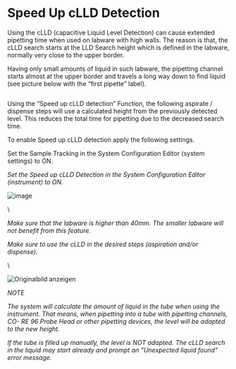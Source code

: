 # Speed Up cLLD Detection‌

Using the cLLD (capacitive Liquid Level Detection) can cause extended pipetting time when used on labware with high walls. The reason is that, the cLLD search starts at the LLD Search height which is defined in the labware, normally very close to the upper border.&#x20;

Having only small amounts of liquid in such labware, the pipetting channel starts almost at the upper border and travels a long way down to find liquid (see picture below with the “first pipette” label).&#x20;

<figure><img src="../../.gitbook/manual-images/assets/image (184).png" alt=""><figcaption></figcaption></figure>

Using the “Speed up cLLD detection” Function, the following aspirate / dispense steps will use a calculated height from the previously detected level. This reduces the total time for pipetting due to the decreased search time.&#x20;

To enable Speed up cLLD detection apply the following settings.&#x20;

Set the Sample Tracking in the System Configuration Editor (system settings) to ON.&#x20;

_Set the Speed up cLLD Detection in the System Configuration Editor (instrument) to ON._

![image](../../.gitbook/manual-images/assets/Image\_670.png)

\


_Make sure that the labware is higher than 40mm. The smaller labware will not benefit from this feature._

_Make sure to use the cLLD in the desired steps (aspiration and/or dispense)._

\


![Originalbild anzeigen](../../.gitbook/manual-images/assets/Image\_671.gif)

_NOTE_

_The system will calculate the amount of liquid in the tube when using the instrument. That means, when pipetting into a tube with pipetting channels, CO- RE 96 Probe Head or other pipetting devices, the level will be adapted to the new height._

_If the tube is filled up manually, the level is NOT adapted. The cLLD search in the liquid may start already and prompt an “Unexpected liquid found” error message._
